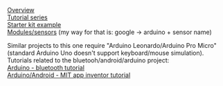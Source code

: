 [Overview](https://www.youtube.com/watch?v=5F054MNB1QI)  
[Tutorial series](https://www.youtube.com/watch?v=09zfRaLEasY)  
[Starter kit example](http://www.ebay.co.uk/itm/UNO-R3-Starter-Kit-for-Arduino-1602LCD-Servo-Ultrasonic-Motor-Relay-UK-Shipping-/252424585488?hash=item3ac5ad8110:g:axcAAOSwMNxXX8-h)  
[Modules/sensors](http://www.ebay.co.uk/itm/1-Set-Ultimate-37-in-1-Sensor-Modules-Kit-For-Arduino-MCU-Education-User-/162143545211?hash=item25c082277b:g:mngAAOSwRgJXkKwo) (my way for that is: google -> arduino + sensor name)  

Similar projects to this one require "Arduino Leonardo/Arduino Pro Micro" (standard Arduino Uno doesn't support keyboard/mouse simulation). Tutorials related to the bluetooh/android/arduino project:  
[Arduino - bluetooth tutorial](http://howtomechatronics.com/tutorials/arduino/arduino-and-hc-05-bluetooth-module-tutorial/)  
[Arduino/Android - MIT app inventor tutorial](https://www.youtube.com/watch?v=o-YVvxYiSuk)  